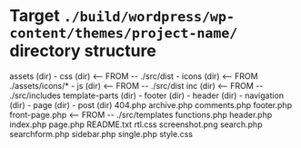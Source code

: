 # Target `./build/wordpress/wp-content/themes/project-name/` directory structure
assets (dir)
      - css (dir) <-- FROM -- ./src/dist
      - icons (dir) <-- FROM ./assets/icons/*
      - js (dir) <-- FROM -- ./src/dist
inc (dir) <-- FROM -- ./src/includes
template-parts (dir)
      - footer (dir)
      - header (dir)
      - navigation (dir)
      - page (dir)
      - post (dir)
404.php
archive.php
comments.php
footer.php
front-page.php <-- FROM -- ./src/templates
functions.php
header.php
index.php
page.php
README.txt
rtl.css
screenshot.png
search.php
searchform.php
sidebar.php
single.php
style.css